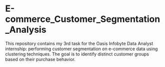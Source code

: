 # E-commerce_Customer_Segmentation_Analysis
This repository contains my 3rd task for the Oasis Infobyte Data Analyst internship: performing customer segmentation on e-commerce data using clustering techniques. The goal is to identify distinct customer groups based on their purchase behavior.
